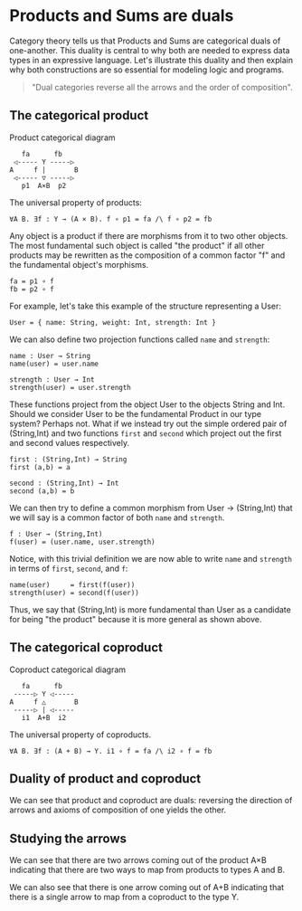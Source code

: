 # Products and Sums are duals

Category theory tells us that Products and Sums are categorical duals of one-another. This duality is central to why both are needed to express data types in an expressive language. Let's illustrate this duality and then explain why both constructions are so essential for modeling logic and programs.

> "Dual categories reverse all the arrows and the order of composition".

## The categorical product

Product categorical diagram

       fa      fb
     ◁----- Y -----▷
    A     f |       B
     ◁----- ▽ -----▷
       p1  A×B  p2

The universal property of products:

    ∀A B. ∃f : Y → (A × B). f ∘ p1 = fa /\ f ∘ p2 = fb
  
Any object is a product if there are morphisms from it to two other objects. The most fundamental such object is called "the product" if all other products may be rewritten as the composition of a common factor "f" and the fundamental object's morphisms.

    fa = p1 ∘ f
    fb = p2 ∘ f
  
For example, let's take this example of the structure representing a User:

    User = { name: String, weight: Int, strength: Int }
  
We can also define two projection functions called `name` and `strength`:

    name : User → String
    name(user) = user.name

    strength : User → Int
    strength(user) = user.strength

These functions project from the object User to the objects String and Int. Should we consider User to be the fundamental Product in our type system? Perhaps not. What if we instead try out the simple ordered pair of (String,Int) and two functions `first` and `second` which project out the first and second values respectively.

    first : (String,Int) → String
    first (a,b) = a

    second : (String,Int) → Int
    second (a,b) = b

We can then try to define a common morphism from User → (String,Int) that we will say is a common factor of both `name` and `strength`.

    f : User → (String,Int)
    f(user) = (user.name, user.strength)

Notice, with this trivial definition we are now able to write `name` and `strength` in terms of `first`, `second`, and `f`:

    name(user)     = first(f(user))
    strength(user) = second(f(user))

Thus, we say that (String,Int) is more fundamental than User as a candidate for being "the product" because it is more general as shown above.

## The categorical coproduct

Coproduct categorical diagram

       fa      fb
     -----▷ Y ◁-----
    A     f △       B
     -----▷ | ◁-----
       i1  A+B  i2

The universal property of coproducts.

    ∀A B. ∃f : (A + B) → Y. i1 ∘ f = fa /\ i2 ∘ f = fb

## Duality of product and coproduct

We can see that product and coproduct are duals: reversing the direction of arrows and axioms of composition of one yields the other.

## Studying the arrows

We can see that there are two arrows coming out of the product A×B indicating that there are two ways to map from products to types A and B.

We can also see that there is one arrow coming out of A+B indicating that there is a single arrow to map from a coproduct to the type Y.
